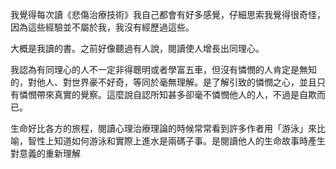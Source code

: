 
我覺得每次讀《悲傷治療技術》我自己都會有好多感覺，仔細思索我覺得很奇怪，因為這些經驗並不屬於我，我沒有經歷過這些。

大概是我讀的書。之前好像聽過有人說，閱讀使人增長出同理心。

我認為有同理心的人不一定非得聰明或者學富五車，但沒有憐憫的人肯定是無知的，對他人、對世界豪不好奇，等同於毫無理解。是了解引致的憐憫之心，並且只有憐憫帶來真實的覺察。這麼說自認所知甚多卻毫不憐憫他人的人，不過是自欺而已。

生命好比各方的旅程，閱讀心理治療理論的時候常常看到許多作者用「游泳」來比喻，智性上知道如何游泳和實際上進水是兩碼子事。是閱讀他人的生命故事時產生對意義的重新理解